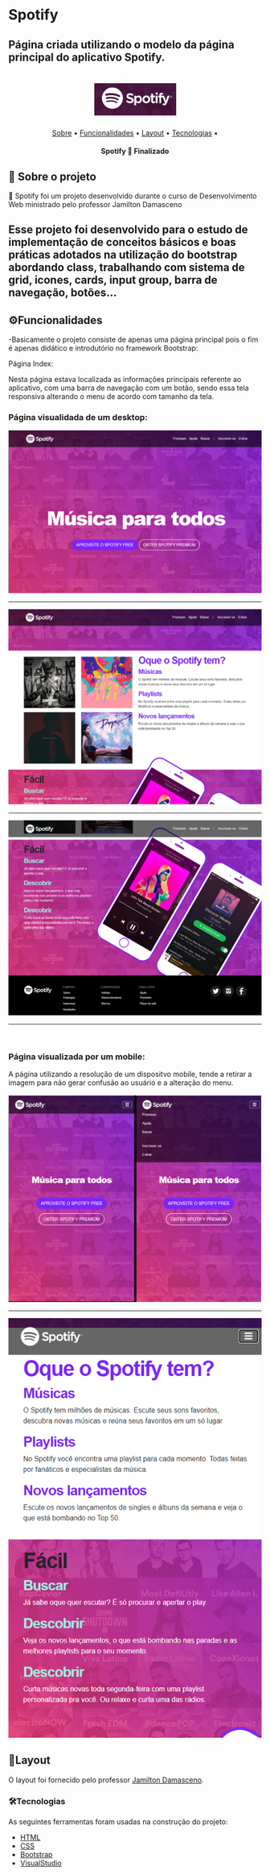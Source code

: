 # Spotify
## Página criada utilizando o modelo da página principal do aplicativo Spotify.
<h1 align="center">
  <img title="Spotify" src="logo.png" />
</h1>

<p align="center">
 <a href="#sobre-o-projeto">Sobre</a> •
 <a href="#funcionalidades">Funcionalidades</a> •
 <a href="#layout">Layout</a> • 
 <a href="#tecnologias">Tecnologias</a> • 
</p>

<h4 align="center"> 
	 Spotify 🎵 Finalizado
</h4>


## 🎵 Sobre o projeto

🎵 Spotify foi um projeto desenvolvido durante o curso de Desenvolvimento Web ministrado pelo professor Jamilton Damasceno

Esse projeto foi desenvolvido para o estudo de implementação de conceitos básicos e boas práticas adotados na utilização do bootstrap abordando class, trabalhando com sistema
de grid, icones, cards, input group, barra de navegação, botões...
---

## ⚙Funcionalidades

-Basicamente o projeto consiste de apenas uma página principal pois o fim é apenas didático e introdutório no framework Bootstrap:

  Página Index:
  
  Nesta página estava localizada as informações principais referente ao aplicativo, com uma barra de navegação com um botão, sendo essa tela responsiva alterando o menu
  de acordo com tamanho da tela.
  
  <h3>Página visualidada de um desktop:</h3>
  <img title="Página principal" src="principal1.png" />
  
  ---
  <img title="Página principal" src="principal2.png" />
  
  ---
  <img title="Página principal" src="principal3.png" />
  
  ---
  
  <br>
  
  <h3> Página visualizada por um mobile:</h3>
  A página utilizando a resolução de um dispositvo mobile, tende a retirar a imagem para não gerar confusão ao usuário e a alteração do menu.
  <br>
  <br>
  <img title="Página principal" src="responsivoTotal.png" />
  
  ---
  <img title="Página principal" src="responsivo3.png" />
   

## 🎨Layout

O layout foi fornecido pelo professor 
[Jamilton Damasceno](https://www.linkedin.com/in/jamiltondamasceno/).


### 🛠Tecnologias

As seguintes ferramentas foram usadas na construção do projeto:

- [HTML](https://www.w3schools.com/html/default.asp)
- [CSS](https://www.w3schools.com/css/)
- [Bootstrap](https://getbootstrap.com/)
- [VisualStudio](https://visualstudio.microsoft.com/pt-br/)
